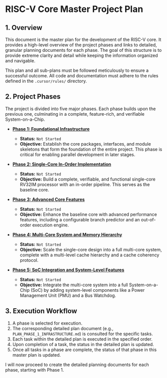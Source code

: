 # RISC-V Core Master Project Plan

## 1. Overview

This document is the master plan for the development of the RISC-V core. It provides a high-level overview of the project phases and links to detailed, granular planning documents for each phase. The goal of this structure is to provide extreme clarity and detail while keeping the information organized and navigable.

This plan and all sub-plans must be followed meticulously to ensure a successful outcome. All code and documentation must adhere to the rules defined in the `.cursor/rules/` directory.

## 2. Project Phases

The project is divided into five major phases. Each phase builds upon the previous one, culminating in a complete, feature-rich, and verifiable System-on-a-Chip.

*   **[Phase 1: Foundational Infrastructure](./docs/implementation/PLAN_PHASE_1_INFRASTRUCTURE.md)**
    *   **Status:** `Not Started`
    *   **Objective:** Establish the core packages, interfaces, and module skeletons that form the foundation of the entire project. This phase is critical for enabling parallel development in later stages.

*   **[Phase 2: Single-Core In-Order Implementation](./docs/implementation/PLAN_PHASE_2_SINGLE_CORE.md)**
    *   **Status:** `Not Started`
    *   **Objective:** Build a complete, verifiable, and functional single-core RV32IM processor with an in-order pipeline. This serves as the baseline core.

*   **[Phase 3: Advanced Core Features](./docs/implementation/PLAN_PHASE_3_ADVANCED_FEATURES.md)**
    *   **Status:** `Not Started`
    *   **Objective:** Enhance the baseline core with advanced performance features, including a configurable branch predictor and an out-of-order execution engine.

*   **[Phase 4: Multi-Core System and Memory Hierarchy](./docs/implementation/PLAN_PHASE_4_MULTI_CORE.md)**
    *   **Status:** `Not Started`
    *   **Objective:** Scale the single-core design into a full multi-core system, complete with a multi-level cache hierarchy and a cache coherency protocol.

*   **[Phase 5: SoC Integration and System-Level Features](./docs/implementation/PLAN_PHASE_5_SOC.md)**
    *   **Status:** `Not Started`
    *   **Objective:** Integrate the multi-core system into a full System-on-a-Chip (SoC) by adding system-level components like a Power Management Unit (PMU) and a Bus Watchdog.

## 3. Execution Workflow

1.  A phase is selected for execution.
2.  The corresponding detailed plan document (e.g., `PLAN_PHASE_1_INFRASTRUCTURE.md`) is consulted for the specific tasks.
3.  Each task within the detailed plan is executed in the specified order.
4.  Upon completion of a task, the status in the detailed plan is updated.
5.  Once all tasks in a phase are complete, the status of that phase in this master plan is updated.

I will now proceed to create the detailed planning documents for each phase, starting with Phase 1.
